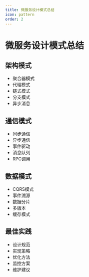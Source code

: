 ```yaml
---
title: 微服务设计模式总结
icon: pattern
order: 2
---
```


# 微服务设计模式总结

## 架构模式
- 聚合器模式
- 代理模式
- 链式模式
- 分支模式
- 异步消息

## 通信模式
- 同步通信
- 异步通信
- 事件驱动
- 消息队列
- RPC调用

## 数据模式
- CQRS模式
- 事件溯源
- 数据分片
- 多版本
- 缓存模式

## 最佳实践
- 设计规范
- 实现策略
- 优化方法
- 监控方案
- 维护建议
